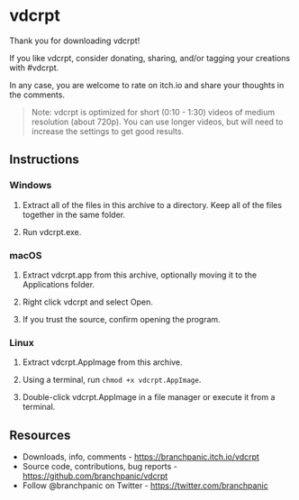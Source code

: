 # vdcrpt

Thank you for downloading vdcrpt!

If you like vdcrpt, consider donating, sharing, and/or tagging your creations
with #vdcrpt.

In any case, you are welcome to rate on itch.io and share your thoughts in the
comments.

> Note: vdcrpt is optimized for short (0:10 - 1:30) videos of medium
  resolution (about 720p). You can use longer videos, but will need to
  increase the settings to get good results.

## Instructions

### Windows

1. Extract all of the files in this archive to a directory. Keep all of the
   files together in the same folder.

2. Run vdcrpt.exe.

### macOS

1. Extract vdcrpt.app from this archive, optionally moving it to the
   Applications folder.

2. Right click vdcrpt and select Open.

3. If you trust the source, confirm opening the program.

### Linux

1. Extract vdcrpt.AppImage from this archive.

2. Using a terminal, run `chmod +x vdcrpt.AppImage`.

3. Double-click vdcrpt.AppImage in a file manager or execute it from a
   terminal.

## Resources

* Downloads, info, comments - https://branchpanic.itch.io/vdcrpt
* Source code, contributions, bug reports - https://github.com/branchpanic/vdcrpt
* Follow @branchpanic on Twitter - https://twitter.com/branchpanic
